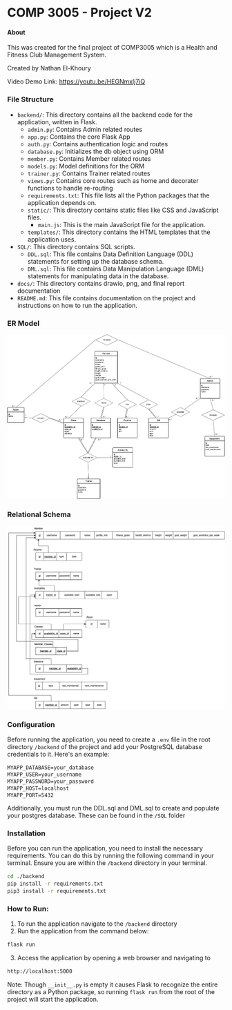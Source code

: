 # COMP 3005 - Project V2 

#### About

This was created for the final project of COMP3005 which is a Health and Fitness Club Management System.

Created by Nathan El-Khoury

Video Demo Link: https://youtu.be/HEGNmxlj7iQ

### File Structure

- `backend/`: This directory contains all the backend code for the application, written in Flask.
    - `admin.py`: Contains Admin related routes
    - `app.py`: Contains the core Flask App
    - `auth.py`: Contains authentication logic and routes
    - `database.py`: Initializes the db object using ORM
    - `member.py`: Contains Member related routes
    - `models.py`: Model definitions for the ORM
    - `trainer.py`: Contains Trainer related routes
    - `views.py`: Contains core routes such as home and decorater functions to handle re-routing
    - `requirements.txt`: This file lists all the Python packages that the application depends on.
    - `static/`: This directory contains static files like CSS and JavaScript files.
        - `main.js`: This is the main JavaScript file for the application.
    - `templates/`: This directory contains the HTML templates that the application uses.
- `SQL/`: This directory contains SQL scripts.
    - `DDL.sql`: This file contains Data Definition Language (DDL) statements for setting up the database schema.
    - `DML.sql`: This file contains Data Manipulation Language (DML) statements for manipulating data in the database.
- `docs/`: This directory contains drawio, png, and final report documentation
- `README.md`: This file contains documentation on the project and instructions on how to run the application.

### ER Model
![ER Model](/docs/v2_diagrams-ER%20Model.drawio.png)

### Relational Schema
![Relational Schema](/docs/v2_diagrams-Relational%20Schema.drawio.png)


### Configuration

Before running the application, you need to create a `.env` file in the root directory `/backend` of the project and add your PostgreSQL database credentials to it. Here's an example:

```env
MYAPP_DATABASE=your_database
MYAPP_USER=your_username
MYAPP_PASSWORD=your_password
MYAPP_HOST=localhost
MYAPP_PORT=5432
```

Additionally, you must run the DDL.sql and DML.sql to create and populate your postgres database. These can be found in the `/SQL` folder

### Installation
Before you can run the application, you need to install the necessary requirements. You can do this by running the following command in your terminal. Ensure you are within the `/backend` directory in your terminal.

```bash
cd ./backend
pip install -r requirements.txt
pip3 install -r requirements.txt
```
### How to Run:

1. To run the application navigate to the `/backend` directory
2. Run the application from the command below:
```bash
flask run
```
3. Access the application by opening a web browser and navigating to
``` bash
http://localhost:5000
```
Note: Though `__init__.py` is empty it causes Flask to recognize the entire directory as a Python package, so running `flask run` from the root of the project will start the application.